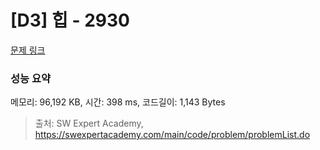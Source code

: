 # [D3] 힙 - 2930 

[문제 링크](https://swexpertacademy.com/main/code/problem/problemDetail.do?contestProbId=AV-Tj7ya3jYDFAXr) 

### 성능 요약

메모리: 96,192 KB, 시간: 398 ms, 코드길이: 1,143 Bytes



> 출처: SW Expert Academy, https://swexpertacademy.com/main/code/problem/problemList.do
